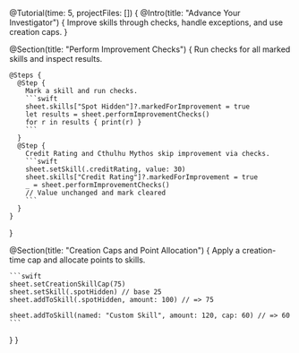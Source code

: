 @Tutorial(time: 5, projectFiles: []) {
  @Intro(title: "Advance Your Investigator") {
    Improve skills through checks, handle exceptions, and use creation caps.
  }

  @Section(title: "Perform Improvement Checks") {
    Run checks for all marked skills and inspect results.

    @Steps {
      @Step {
        Mark a skill and run checks.
        ```swift
        sheet.skills["Spot Hidden"]?.markedForImprovement = true
        let results = sheet.performImprovementChecks()
        for r in results { print(r) }
        ```
      }
      @Step {
        Credit Rating and Cthulhu Mythos skip improvement via checks.
        ```swift
        sheet.setSkill(.creditRating, value: 30)
        sheet.skills["Credit Rating"]?.markedForImprovement = true
        _ = sheet.performImprovementChecks()
        // Value unchanged and mark cleared
        ```
      }
    }
  }

  @Section(title: "Creation Caps and Point Allocation") {
    Apply a creation-time cap and allocate points to skills.

    ```swift
    sheet.setCreationSkillCap(75)
    sheet.setSkill(.spotHidden) // base 25
    sheet.addToSkill(.spotHidden, amount: 100) // => 75

    sheet.addToSkill(named: "Custom Skill", amount: 120, cap: 60) // => 60
    ```
  }
}


